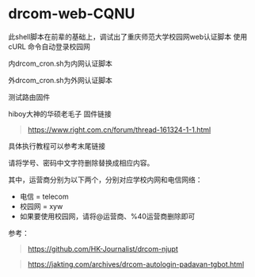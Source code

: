# drcom-web-CQNU
此shell脚本在前辈的基础上，调试出了重庆师范大学校园网web认证脚本
使用 cURL 命令自动登录校园网

内drcom_cron.sh为内网认证脚本

外drcom_cron.sh为外网认证脚本

测试路由固件

hiboy大神的华硕老毛子
固件链接
> https://www.right.com.cn/forum/thread-161324-1-1.html

具体执行教程可以参考末尾链接

请将学号、密码中文字符删除替换成相应内容。

其中，运营商分别为以下两个，分别对应学校内网和电信网络：  
* 电信 = telecom 
* 校园网 = xyw  
* 如果要使用校园网，请将@运营商、%40运营商删除即可  

参考：
> https://github.com/HK-Journalist/drcom-njupt

> https://jakting.com/archives/drcom-autologin-padavan-tgbot.html
